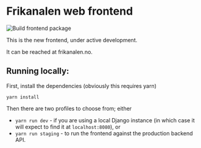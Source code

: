 # Frikanalen web frontend

![Build frontend package](https://github.com/Frikanalen/frikanalen/workflows/Build%20frontend%20package/badge.svg)

This is the new frontend, under active development.

It can be reached at frikanalen.no.

## Running locally:

First, install the dependencies (obviously this requires yarn)

`yarn install`

Then there are two profiles to choose from; either 

* `yarn run dev` - if you are using a local Django instance (in which case it will expect to find it at `localhost:8080`), or 
* `yarn run staging` - to run the frontend against the production backend API.
